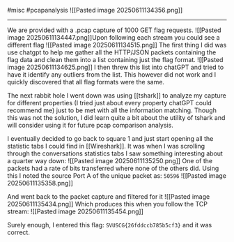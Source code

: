 #misc #pcapanalysis
![[Pasted image 20250611134356.png]]

---
We are provided with a .pcap capture of 1000 GET flag requests.
![[Pasted image 20250611134447.png]]Upon following each stream you could see a different flag
![[Pasted image 20250611134515.png]]
The first thing I did was use chatgpt to help me gather all the HTTP/JSON packets containing the flag data and clean them into a list containing just the flag format.
![[Pasted image 20250611134625.png]]
I then threw this list into chatGPT and tried to have it identify any outliers from the list.  This however did not work and I quickly discovered that all flag formats were the same.  

The next rabbit hole I went down was using [[tshark]] to analyze my capture for different properties (I tried just about every property chatGPT could recommend me) just to be met with all the information matching.  Though this was not the solution, I did learn quite a bit about the utility of tshark and will consider using it for future pcap comparison analysis.  

I eventually decided to go back to square 1 and just start opening all the statistic tabs I could find in [[Wireshark]].  It was when I was scrolling through the conversations statistics tabs I saw something interesting about a quarter way down:
![[Pasted image 20250611135250.png]]
One of the packets had a rate of bits transferred where none of the others did.  Using this I noted the source Port A of the unique packet as: `50596`
![[Pasted image 20250611135358.png]]

And went back to the packet capture and filtered for it
![[Pasted image 20250611135434.png]]
Which produces this when you follow the TCP stream:
![[Pasted image 20250611135454.png]]

Surely enough, I entered this flag: `SVUSCG{26fddccb785b5cf3}` and it was correct.